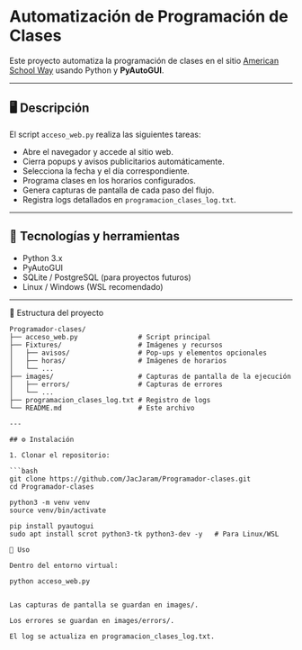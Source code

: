 # Automatización de Programación de Clases

Este proyecto automatiza la programación de clases en el sitio [American School Way](https://blocks.asw.edu.co/#/) usando Python y **PyAutoGUI**.

---

## 🖥 Descripción

El script `acceso_web.py` realiza las siguientes tareas:

- Abre el navegador y accede al sitio web.
- Cierra popups y avisos publicitarios automáticamente.
- Selecciona la fecha y el día correspondiente.
- Programa clases en los horarios configurados.
- Genera capturas de pantalla de cada paso del flujo.
- Registra logs detallados en `programacion_clases_log.txt`.

---

## 🔧 Tecnologías y herramientas

- Python 3.x
- PyAutoGUI
- SQLite / PostgreSQL (para proyectos futuros)
- Linux / Windows (WSL recomendado)

---

📁 Estructura del proyecto

```text
Programador-clases/
├── acceso_web.py               # Script principal
├── Fixtures/                   # Imágenes y recursos
│   ├── avisos/                 # Pop-ups y elementos opcionales
│   ├── horas/                  # Imágenes de horarios
│   └── ... 
├── images/                     # Capturas de pantalla de la ejecución
│   ├── errors/                 # Capturas de errores
│   └── ...
├── programacion_clases_log.txt # Registro de logs
└── README.md                   # Este archivo

---

## ⚙️ Instalación

1. Clonar el repositorio:

```bash
git clone https://github.com/JacJaram/Programador-clases.git
cd Programador-clases

python3 -m venv venv
source venv/bin/activate

pip install pyautogui
sudo apt install scrot python3-tk python3-dev -y   # Para Linux/WSL

🚀 Uso

Dentro del entorno virtual:

python acceso_web.py


Las capturas de pantalla se guardan en images/.

Los errores se guardan en images/errors/.

El log se actualiza en programacion_clases_log.txt.
